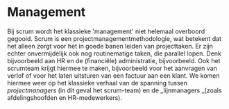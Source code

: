 # Management

Bij scrum wordt het klassieke 'management' niet helemaal overboord gegooid. Scrum is een projectmanagementmethodologie, wat betekent dat het alleen zorgt voor het in goede banen leiden van projecttaken. Er zijn echter onvermijdelijk ook nog routinematige taken, die parallel lopen. Denk bijvoorbeeld aan HR en de \(financiële\) administratie, bijvoorbeeld. Ook het scrumteam krijgt hiermee te maken, bijvoorbeeld voor het aanvragen van verlof of voor het laten uitsturen van een factuur aan een klant. We komen hiermee weer op het klassieke verhaal van de spanning tussen _projectmanagers_ \(in dit geval het scrum-team\) en de _lijnmanagers _\(zoals afdelingshoofden en HR-medewerkers\).



